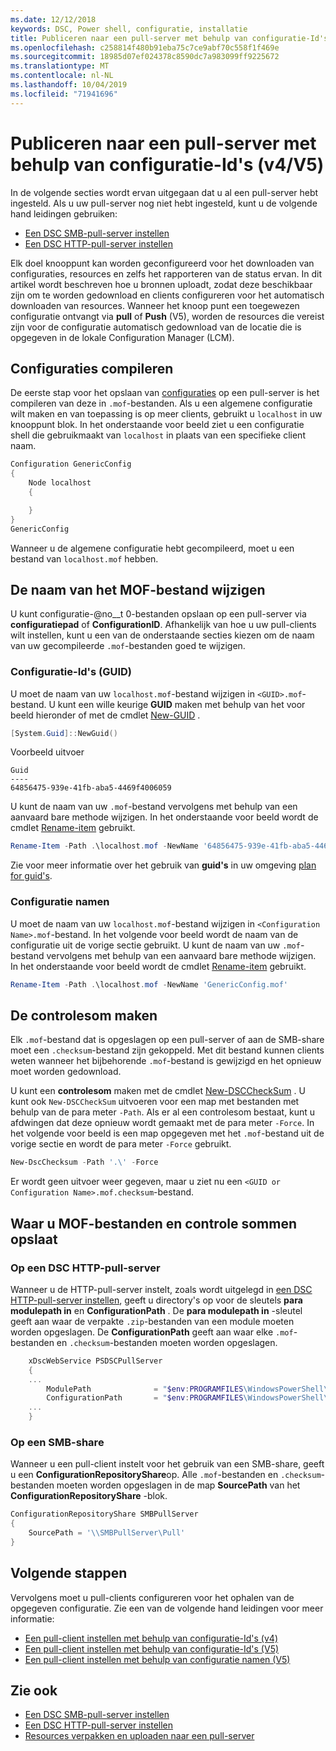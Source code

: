 ```yaml
---
ms.date: 12/12/2018
keywords: DSC, Power shell, configuratie, installatie
title: Publiceren naar een pull-server met behulp van configuratie-Id's (v4/V5)
ms.openlocfilehash: c258814f480b91eba75c7ce9abf70c558f1f469e
ms.sourcegitcommit: 18985d07ef024378c8590dc7a983099ff9225672
ms.translationtype: MT
ms.contentlocale: nl-NL
ms.lasthandoff: 10/04/2019
ms.locfileid: "71941696"
---
```

# <a name="publish-to-a-pull-server-using-configuration-ids-v4v5"></a>Publiceren naar een pull-server met behulp van configuratie-Id's (v4/V5)

In de volgende secties wordt ervan uitgegaan dat u al een pull-server hebt ingesteld. Als u uw pull-server nog niet hebt ingesteld, kunt u de volgende hand leidingen gebruiken:

- [Een DSC SMB-pull-server instellen](pullServerSmb.md)
- [Een DSC HTTP-pull-server instellen](pullServer.md)

Elk doel knooppunt kan worden geconfigureerd voor het downloaden van configuraties, resources en zelfs het rapporteren van de status ervan. In dit artikel wordt beschreven hoe u bronnen uploadt, zodat deze beschikbaar zijn om te worden gedownload en clients configureren voor het automatisch downloaden van resources. Wanneer het knoop punt een toegewezen configuratie ontvangt via **pull** of **Push** (V5), worden de resources die vereist zijn voor de configuratie automatisch gedownload van de locatie die is opgegeven in de lokale Configuration Manager (LCM).

## <a name="compile-configurations"></a>Configuraties compileren

De eerste stap voor het opslaan van [configuraties](../configurations/configurations.md) op een pull-server is het compileren van deze in `.mof`-bestanden. Als u een algemene configuratie wilt maken en van toepassing is op meer clients, gebruikt u `localhost` in uw knooppunt blok. In het onderstaande voor beeld ziet u een configuratie shell die gebruikmaakt van `localhost` in plaats van een specifieke client naam.

```powershell
Configuration GenericConfig
{
    Node localhost
    {

    }
}
GenericConfig
```

Wanneer u de algemene configuratie hebt gecompileerd, moet u een bestand van `localhost.mof` hebben.

## <a name="renaming-the-mof-file"></a>De naam van het MOF-bestand wijzigen

U kunt configuratie-@no__t 0-bestanden opslaan op een pull-server via **configuratiepad** of **ConfigurationID**. Afhankelijk van hoe u uw pull-clients wilt instellen, kunt u een van de onderstaande secties kiezen om de naam van uw gecompileerde `.mof`-bestanden goed te wijzigen.

### <a name="configuration-ids-guid"></a>Configuratie-Id's (GUID)

U moet de naam van uw `localhost.mof`-bestand wijzigen in `<GUID>.mof`-bestand. U kunt een wille keurige **GUID** maken met behulp van het voor beeld hieronder of met de cmdlet [New-GUID](/powershell/module/microsoft.powershell.utility/new-guid) .

```powershell
[System.Guid]::NewGuid()
```

Voorbeeld uitvoer

```Output
Guid
----
64856475-939e-41fb-aba5-4469f4006059
```

U kunt de naam van uw `.mof`-bestand vervolgens met behulp van een aanvaard bare methode wijzigen. In het onderstaande voor beeld wordt de cmdlet [Rename-item](/powershell/module/microsoft.powershell.management/rename-item) gebruikt.

```powershell
Rename-Item -Path .\localhost.mof -NewName '64856475-939e-41fb-aba5-4469f4006059.mof'
```

Zie voor meer informatie over het gebruik van **guid's** in uw omgeving [plan for guid's](/powershell/dsc/secureserver#guids).

### <a name="configuration-names"></a>Configuratie namen

U moet de naam van uw `localhost.mof`-bestand wijzigen in `<Configuration Name>.mof`-bestand. In het volgende voor beeld wordt de naam van de configuratie uit de vorige sectie gebruikt. U kunt de naam van uw `.mof`-bestand vervolgens met behulp van een aanvaard bare methode wijzigen. In het onderstaande voor beeld wordt de cmdlet [Rename-item](/powershell/module/microsoft.powershell.management/rename-item) gebruikt.

```powershell
Rename-Item -Path .\localhost.mof -NewName 'GenericConfig.mof'
```

## <a name="create-the-checksum"></a>De controlesom maken

Elk `.mof`-bestand dat is opgeslagen op een pull-server of aan de SMB-share moet een `.checksum`-bestand zijn gekoppeld.
Met dit bestand kunnen clients weten wanneer het bijbehorende `.mof`-bestand is gewijzigd en het opnieuw moet worden gedownload.

U kunt een **controlesom** maken met de cmdlet [New-DSCCheckSum](/powershell/module/psdesiredstateconfiguration/new-dscchecksum) . U kunt ook `New-DSCCheckSum` uitvoeren voor een map met bestanden met behulp van de para meter `-Path`.
Als er al een controlesom bestaat, kunt u afdwingen dat deze opnieuw wordt gemaakt met de para meter `-Force`. In het volgende voor beeld is een map opgegeven met het `.mof`-bestand uit de vorige sectie en wordt de para meter `-Force` gebruikt.

```powershell
New-DscChecksum -Path '.\' -Force
```

Er wordt geen uitvoer weer gegeven, maar u ziet nu een `<GUID or Configuration Name>.mof.checksum`-bestand.

## <a name="where-to-store-mof-files-and-checksums"></a>Waar u MOF-bestanden en controle sommen opslaat

### <a name="on-a-dsc-http-pull-server"></a>Op een DSC HTTP-pull-server

Wanneer u de HTTP-pull-server instelt, zoals wordt uitgelegd in [een DSC HTTP-pull-server instellen](pullServer.md), geeft u directory's op voor de sleutels **para modulepath in** en **ConfigurationPath** . De **para modulepath in** -sleutel geeft aan waar de verpakte `.zip`-bestanden van een module moeten worden opgeslagen. De **ConfigurationPath** geeft aan waar elke `.mof`-bestanden en `.checksum`-bestanden moeten worden opgeslagen.

```powershell
    xDscWebService PSDSCPullServer
    {
    ...
        ModulePath              = "$env:PROGRAMFILES\WindowsPowerShell\DscService\Modules"
        ConfigurationPath       = "$env:PROGRAMFILES\WindowsPowerShell\DscService\Configuration"
    ...
    }

```

### <a name="on-an-smb-share"></a>Op een SMB-share

Wanneer u een pull-client instelt voor het gebruik van een SMB-share, geeft u een **ConfigurationRepositoryShare**op.
Alle `.mof`-bestanden en `.checksum`-bestanden moeten worden opgeslagen in de map **SourcePath** van het **ConfigurationRepositoryShare** -blok.

```powershell
ConfigurationRepositoryShare SMBPullServer
{
    SourcePath = '\\SMBPullServer\Pull'
}
```

## <a name="next-steps"></a>Volgende stappen

Vervolgens moet u pull-clients configureren voor het ophalen van de opgegeven configuratie. Zie een van de volgende hand leidingen voor meer informatie:

- [Een pull-client instellen met behulp van configuratie-Id's (v4)](pullClientConfigId4.md)
- [Een pull-client instellen met behulp van configuratie-Id's (V5)](pullClientConfigId.md)
- [Een pull-client instellen met behulp van configuratie namen (V5)](pullClientConfigNames.md)

## <a name="see-also"></a>Zie ook

- [Een DSC SMB-pull-server instellen](pullServerSmb.md)
- [Een DSC HTTP-pull-server instellen](pullServer.md)
- [Resources verpakken en uploaden naar een pull-server](package-upload-resources.md)
